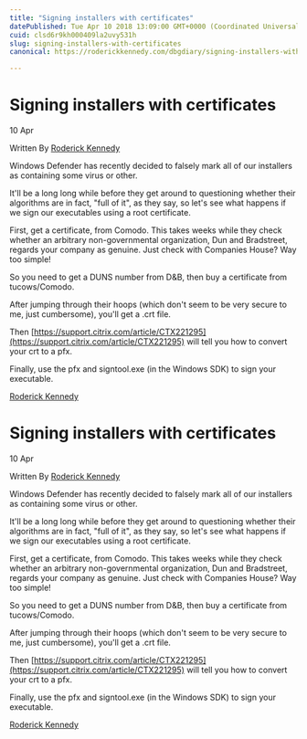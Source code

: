 ```yaml
---
title: "Signing installers with certificates"
datePublished: Tue Apr 10 2018 13:09:00 GMT+0000 (Coordinated Universal Time)
cuid: clsd6r9kh000409la2uvy531h
slug: signing-installers-with-certificates
canonical: https://roderickkennedy.com/dbgdiary/signing-installers-with-certificates

---
```


Signing installers with certificates
====================================

10 Apr

Written By [Roderick Kennedy](https://roderickkennedy.com/dbgdiary?author=5f08d2770b281846bf04ee3b)

Windows Defender has recently decided to falsely mark all of our installers as containing some virus or other.  
  
It'll be a long long while before they get around to questioning whether their algorithms are in fact, "full of it", as they say, so let's see what happens if we sign our executables using a root certificate.  
  
First, get a certificate, from Comodo. This takes weeks while they check whether an arbitrary non-governmental organization, Dun and Bradstreet, regards your company as genuine. Just check with Companies House? Way too simple!  
  
So you need to get a DUNS number from D&B, then buy a certificate from tucows/Comodo.  
  
After jumping through their hoops (which don't seem to be very secure to me, just cumbersome), you'll get a .crt file.  
  
Then [https://support.citrix.com/article/CTX221295](https://support.citrix.com/article/CTX221295) will tell you how to convert your crt to a pfx.  
  
Finally, use the pfx and signtool.exe (in the Windows SDK) to sign your executable.

 [Roderick Kennedy](https://roderickkennedy.com/dbgdiary?author=5f08d2770b281846bf04ee3b)

Signing installers with certificates
====================================

10 Apr

Written By [Roderick Kennedy](https://roderickkennedy.com/dbgdiary?author=5f08d2770b281846bf04ee3b)

Windows Defender has recently decided to falsely mark all of our installers as containing some virus or other.  
  
It'll be a long long while before they get around to questioning whether their algorithms are in fact, "full of it", as they say, so let's see what happens if we sign our executables using a root certificate.  
  
First, get a certificate, from Comodo. This takes weeks while they check whether an arbitrary non-governmental organization, Dun and Bradstreet, regards your company as genuine. Just check with Companies House? Way too simple!  
  
So you need to get a DUNS number from D&B, then buy a certificate from tucows/Comodo.  
  
After jumping through their hoops (which don't seem to be very secure to me, just cumbersome), you'll get a .crt file.  
  
Then [https://support.citrix.com/article/CTX221295](https://support.citrix.com/article/CTX221295) will tell you how to convert your crt to a pfx.  
  
Finally, use the pfx and signtool.exe (in the Windows SDK) to sign your executable.

 [Roderick Kennedy](https://roderickkennedy.com/dbgdiary?author=5f08d2770b281846bf04ee3b)